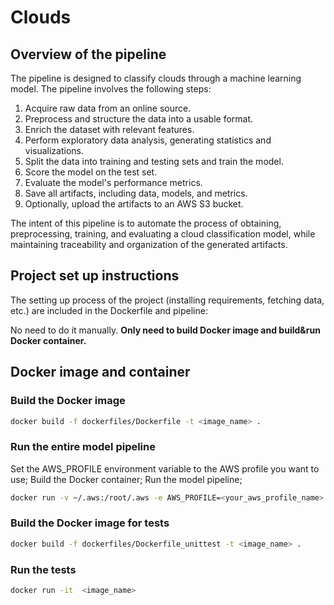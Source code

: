 # Clouds

## Overview of the pipeline

The pipeline is designed to classify clouds through a machine learning model. The pipeline involves the following steps:

1. Acquire raw data from an online source.
2. Preprocess and structure the data into a usable format.
3. Enrich the dataset with relevant features.
4. Perform exploratory data analysis, generating statistics and visualizations.
5. Split the data into training and testing sets and train the model.
6. Score the model on the test set.
7. Evaluate the model's performance metrics.
8. Save all artifacts, including data, models, and metrics.
9. Optionally, upload the artifacts to an AWS S3 bucket.

The intent of this pipeline is to automate the process of obtaining, preprocessing, training, and evaluating a cloud classification model, while maintaining traceability and organization of the generated artifacts.


## Project set up instructions
The setting up process of the project (installing requirements, fetching data, etc.) are included in the Dockerfile and pipeline:

No need to do it manually. **Only need to build Docker image and build&run Docker container.**


## Docker image and container

### Build the Docker image

```bash
docker build -f dockerfiles/Dockerfile -t <image_name> .
```

### Run the entire model pipeline

Set the AWS_PROFILE environment variable to the AWS profile you want to use; 
Build the Docker container; 
Run the model pipeline; 
```bash
docker run -v ~/.aws:/root/.aws -e AWS_PROFILE=<your_aws_profile_name> <image_name>
```

### Build the Docker image for tests

```bash
docker build -f dockerfiles/Dockerfile_unittest -t <image_name> .
```

### Run the tests

```bash
docker run -it  <image_name>
```





